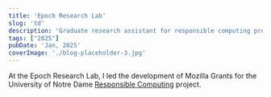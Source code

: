```yaml
---
title: 'Epoch Research Lab'
slug: 'td'
description: 'Graduate research assistant for responsible computing project at Notre Dame'
tags: ["2025"]
pubDate: 'Jan, 2025'
coverImage: './blog-placeholder-3.jpg'
---
```


At the Epoch Research Lab, I led the development of Mozilla Grants for the University of Notre Dame [Responsible Computing](https://responsiblecomputing.nd.edu/) project.